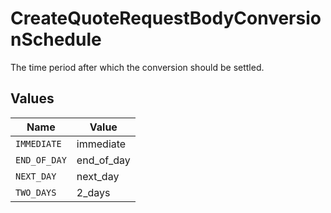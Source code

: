 # CreateQuoteRequestBodyConversionSchedule

The time period after which the conversion should be settled.


## Values

| Name         | Value        |
| ------------ | ------------ |
| `IMMEDIATE`  | immediate    |
| `END_OF_DAY` | end_of_day   |
| `NEXT_DAY`   | next_day     |
| `TWO_DAYS`   | 2_days       |